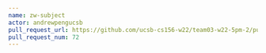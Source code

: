 ```yaml
---
name: zw-subject
actor: andrewpengucsb
pull_request_url: https://github.com/ucsb-cs156-w22/team03-w22-5pm-2/pull/72
pull_request_num: 72
---
```

